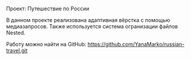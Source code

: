Проект: Путешествие по России

В данном проекте реализована адаптивная вёрстка с помощью медиазапросов.
Также используется система огранизации файлов Nested.

Работу можно найти на GitHub: https://github.com/YanaMarko/russian-travel.git
